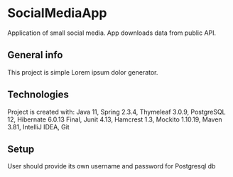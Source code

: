 # SocialMediaApp
Application of small social media. App downloads data from public API.

## General info
This project is simple Lorem ipsum dolor generator.
	
## Technologies
Project is created with:
Java 11, 
Spring 2.3.4,
Thymeleaf 3.0.9, 
PostgreSQL 12, 
Hibernate 6.0.13 Final, 
Junit 4.13, 
Hamcrest 1.3,
Mockito 1.10.19, 
Maven 3.81, 
IntelliJ IDEA, 
Git

	
## Setup
User should provide its own username and password for Postgresql db
